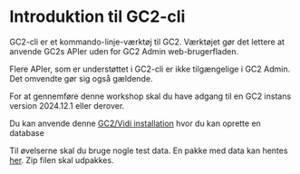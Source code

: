 # Introduktion til GC2-cli

GC2-cli er et kommando-linje-værktøj til GC2. Værktøjet gør det lettere at anvende GC2s APIer uden for GC2 Admin web-brugerfladen.

Flere APIer, som er understøttet i GC2-cli er ikke tilgængelige i GC2 Admin. Det omvendte gør sig også gældende.

For at gennemføre denne workshop skal du have adgang til en GC2 instans version 2024.12.1 eller derover.

Du kan anvende denne [GC2/Vidi installation](https://test.admin.gc2.io/) hvor du kan oprette en database

Til øvelserne skal du bruge nogle test data. En pakke med data kan hentes [her](https://github.com/mapcentia/workshops/raw/main/GC2-cli-introduktion/data/data.zip). Zip filen skal udpakkes.